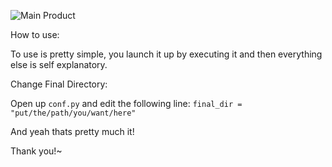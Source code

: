 ![Main Product](https://imgur.com/a/RPAflYh)

How to use:

To use is pretty simple, you launch it up by executing it and then everything else is self explanatory. 

Change Final Directory:

Open up `conf.py` and edit the following line:
 `final_dir = "put/the/path/you/want/here"`

 And yeah thats pretty much it!

 Thank you!~
